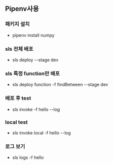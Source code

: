 ## Pipenv사용

### 패키지 설치
* pipenv install numpy

### sls 전체 배포
* sls deploy --stage dev

### sls 특정 function만 배포
* sls deploy function -f findBetween --stage dev

### 배포 후 test
* sls invoke -f hello --log

### local test
* sls invoke local -f hello --log

### 로그 보기
* sls logs -f hello


